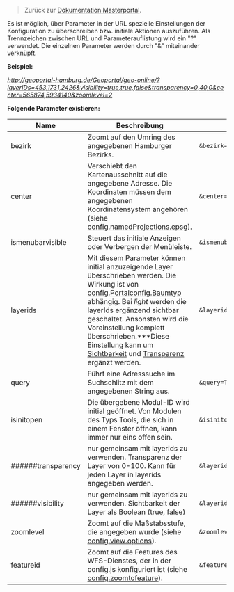 >Zurück zur [Dokumentation Masterportal](doc.md).


Es ist möglich, über Parameter in der URL spezielle Einstellungen der Konfiguration zu überschreiben bzw. initiale Aktionen auszuführen. Als Trennzeichen zwischen URL und Parameterauflistung wird ein "?" verwendet. Die einzelnen Parameter werden durch "&" miteinander verknüpft.

**Beispiel:**

*http://geoportal-hamburg.de/Geoportal/geo-online/?layerIDs=453,1731,2426&visibility=true,true,false&transparency=0,40,0&center=565874,5934140&zoomlevel=2*

**Folgende Parameter existieren:**

|Name|Beschreibung|Beispiel|
|----|------------|--------|
|bezirk|Zoomt auf den Umring des angegebenen Hamburger Bezirks.|`&bezirk=wandsbek`|
|center|Verschiebt den Kartenausschnitt auf die angegebene Adresse. Die Koordinaten müssen dem angegebenen Koordinatensystem angehören (siehe [config.namedProjections.epsg](config.js.md)).|`&center=565874,5934140`|
|ismenubarvisible|Steuert das initiale Anzeigen oder Verbergen der Menüleiste.|`&ismenubarvisible=false`|
|layerids|Mit diesem Parameter können initial anzuzeigende Layer überschrieben werden. Die Wirkung ist von [config.Portalconfig.Baumtyp](config.json.md) abhängig. Bei *light* werden die layerIds ergänzend sichtbar geschaltet. Ansonsten wird die Voreinstellung komplett überschrieben.***Diese Einstellung kann um [Sichtbarkeit](#markdown-header-visibility) und [Transparenz](#markdown-header-transparency) ergänzt werden.|`&layerids=453,2128`|
|query|Führt eine Adresssuche im Suchschlitz mit dem angegebenen String aus.|`&query=Tegelweg`|
|isinitopen|Die übergebene Modul-ID wird initial geöffnet. Von Modulen des Typs Tools, die sich in einem Fenster öffnen, kann immer nur eins offen sein. |`&isinitopen=routing`|
|######transparency|nur gemeinsam mit layerids zu verwenden. Transparenz der Layer von 0-100. Kann für jeden Layer in layerids angegeben werden.|`&layerids=453,2128&transparency=0,40`|
|######visibility|nur gemeinsam mit layerids zu verwenden. Sichtbarkeit der Layer als Boolean (true, false)|`&layerids=453,2128&visibility=true,false`|
|zoomlevel|Zoomt auf die Maßstabsstufe, die angegeben wurde (siehe [config.view.options](config.js.md)).|`&zoomlevel=2`|
|featureid|Zoomt auf die Features des WFS-Dienstes, der in der config.js konfiguriert ist (siehe [config.zoomtofeature](config.js.md)).|`&featureid=18,26`|
